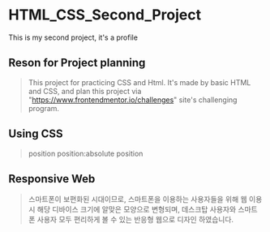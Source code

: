# HTML_CSS_Second_Project
This is my second project, it's a profile 

## Reson for Project planning

>This project for practicing CSS and Html.
>It's made by basic HTML and CSS,
>and plan this project via "https://www.frontendmentor.io/challenges" site's challenging program.


## Using CSS
>position
>position:absolute position

## Responsive Web
>스마트폰이 보편화된 시대이므로, 스마트폰을 이용하는 사용자들을 위해 웹 이용시
>해당 디바이스 크기에 알맞은 모양으로 변형되며, 데스크탑 사용자와 스마트폰
>사용자 모두 편리하게 볼 수 있는 반응형 웹으로 디자인 하였습니다.
